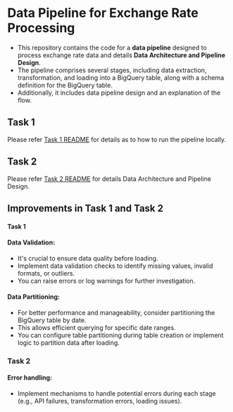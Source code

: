 # Data Pipeline for Exchange Rate Processing

- This repository contains the code for a **data pipeline** designed to process exchange rate data and details **Data Architecture and Pipeline Design**.
- The pipeline comprises several stages, including data extraction, transformation, and loading into a BigQuery table, along with a schema definition for the BigQuery table.
- Additionally, it includes data pipeline design and an explanation of the flow.

## Task 1
Please refer [Task 1 README](https://github.com/karmani1997/exchange-rate-data-engineer-challenge/tree/main/pipeline) for details as to how to run the pipeline locally.

## Task 2
Please refer [Task 2 README](https://github.com/karmani1997/exchange-rate-data-engineer-challenge/tree/main/task-2) for details Data Architecture and Pipeline Design.

## Improvements in Task 1 and Task 2
#### Task 1
#### Data Validation:
- It's crucial to ensure data quality before loading.
- Implement data validation checks to identify missing values, invalid formats, or outliers.
- You can raise errors or log warnings for further investigation.

#### Data Partitioning:

- For better performance and manageability, consider partitioning the BigQuery table by date.
- This allows efficient querying for specific date ranges.
- You can configure table partitioning during table creation or implement logic to partition data after loading.
### Task 2
#### Error handling: 
- Implement mechanisms to handle potential errors during each stage (e.g., API failures, transformation errors, loading issues).
